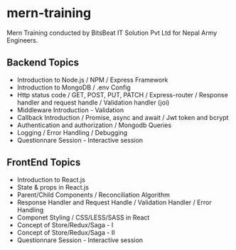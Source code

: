 # mern-training

Mern Training conducted by BitsBeat IT Solution Pvt Ltd for Nepal Army Engineers.

## Backend Topics

- Introduction to Node.js / NPM / Express Framework
- Introduction to MongoDB / .env Config
- Http status code / GET, POST, PUT, PATCH / Express-router / Response handler and request handle / Validation handler (joi)
- Middleware Introduction - Validation 
- Callback Introduction / Promise, async and await / Jwt token and bcrypt
- Authentication and authorization / Mongodb Queries
- Logging / Error Handling / Debugging
- Questionnare Session - Interactive session 

## FrontEnd Topics

- Introduction to React.js
- State & props in React.js
- Parent/Child Components / Reconciliation Algorithm 
- Response Handler and Request Handle / Validation Handler / Error Handling
- Componet Styling / CSS/LESS/SASS in React
- Concept of Store/Redux/Saga - I
- Concept of Store/Redux/Saga - II
- Questionnare Session - Interactive session

